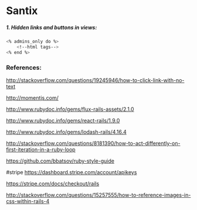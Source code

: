 # Santix

##### 1. Hidden links and buttons in views:
```sh
<% admins_only do %>
    <!--html tags-->    
<% end %>
```

### References:
http://stackoverflow.com/questions/19245946/how-to-click-link-with-no-text

http://momentjs.com/

http://www.rubydoc.info/gems/flux-rails-assets/2.1.0

http://www.rubydoc.info/gems/react-rails/1.9.0

http://www.rubydoc.info/gems/lodash-rails/4.16.4

http://stackoverflow.com/questions/8181390/how-to-act-differently-on-first-iteration-in-a-ruby-loop

https://github.com/bbatsov/ruby-style-guide

#stripe
https://dashboard.stripe.com/account/apikeys

https://stripe.com/docs/checkout/rails

http://stackoverflow.com/questions/15257555/how-to-reference-images-in-css-within-rails-4